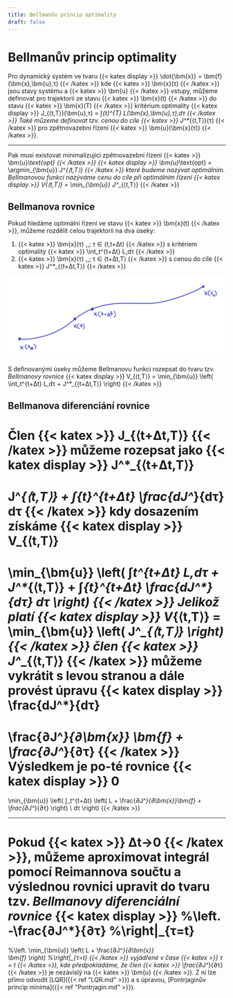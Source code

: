 ```yaml
---
title: Bellmanův princip optimality
draft: false
---
```


# Bellmanův princip optimality

Pro dynamický systém ve tvaru
{{< katex display >}}
\dot{\bm{x}} = \bm{f}(\bm{x},\bm{u},τ)
{{< /katex >}}
kde {{< katex >}} \bm{x}(τ) {{< /katex >}} jsou stavy systému a {{< katex >}} \bm{u} {{< /katex >}} vstupy, můžeme definovat pro trajektorii ze stavu {{< katex >}} \bm{x}(t) {{< /katex >}} do stavu {{< katex >}} \bm{x}(T) {{< /katex >}} kritérium optimality
{{< katex display >}}
J_{⟨t,T⟩}(\bm{u},τ) = ∫_{t}^{T} L(\bm{x},\bm{u},τ)\,dτ
{{< /katex >}}
Také můzeme definovat tzv. *cenou do cíle* {{< katex >}} J^*_{⟨t,T⟩}(τ) {{< /katex >}} pro zpětnovazební řízení {{< katex >}} \bm{u}(\bm{x}(τ)) {{< /katex >}}.

---

Pak musí existovat minimalizující zpětnovazební řízení {{< katex >}} \bm{u}_\text{opt} {{< /katex >}}
{{< katex display >}}
\bm{u}_\text{opt} = \argmin_{\bm{u}} J^*_{⟨t,T⟩}
{{< /katex >}}
které budeme nazývat optimálním. *Bellmanovou funkcí* nazýváme cenu do cíle při optimálním řízení
{{< katex display >}}
V_{⟨t,T⟩} = \min_{\bm{u}} J^*_{⟨t,T⟩}
{{< /katex >}}

## Bellmanova rovnice

Pokud hledáme optimální řízení ve stavu {{< katex >}} \bm{x}(t) {{< /katex >}}, můžeme rozdělit celou trajektorii na dva úseky:

1. {{< katex >}} \bm{x}(τ) \,,\; τ ∈ ⟨t,t+Δt) {{< /katex >}} s kritériem optimality {{< katex >}} \int_t^{t+Δt} L\,dτ {{< /katex >}}
2. {{< katex >}} \bm{x}(τ) \,,\; τ ∈ ⟨t+Δt,T⟩ {{< /katex >}} s cenou do cíle {{< katex >}} J^*_{⟨t+Δt,T⟩} {{< /katex >}}

![trajektorie](trajektorie.png)

S definovanými úseky můžeme Bellmanovu funkci rozepsat do tvaru tzv. *Bellmanovy rovnice*
{{< katex display >}}
V_{⟨t,T⟩} = \min_{\bm{u}} \left( \int_t^{t+Δt} L\,dτ + J^*_{⟨t+Δt,T⟩} \right)
{{< /katex >}}

## Bellmanova diferenciání rovnice

Člen {{< katex >}} J_{⟨t+Δt,T⟩} {{< /katex >}} můžeme rozepsat jako
{{< katex display >}}
J^*_{⟨t+Δt,T⟩}
=
J^*_{⟨t,T⟩}
+
∫_{t}^{t+Δt} \frac{dJ^*}{dτ} dτ
{{< /katex >}}
kdy dosazením získáme
{{< katex display >}}
V_{⟨t,T⟩}
=
\min_{\bm{u}} \left(
	∫_t^{t+Δt} L\,dτ
	+
	J^*_{⟨t,T⟩}
	+
	∫_{t}^{t+Δt} \frac{dJ^*}{dτ} dτ
\right)
{{< /katex >}}
Jelikož platí
{{< katex display >}}
V_{⟨t,T⟩} = \min_{\bm{u}} \left( J^*_{⟨t,T⟩} \right)
{{< /katex >}}
člen {{< katex >}} J^*_{⟨t,T⟩} {{< /katex >}} můžeme vykrátit s levou stranou a dále provést úpravu
{{< katex display >}}
\frac{dJ^*}{dτ}
=
\frac{∂J^*}{∂\bm{x}} \bm{f}
+
\frac{∂J^*}{∂τ}
{{< /katex >}}
Výsledkem je po-té rovnice
{{< katex display >}}
0
=
\min_{\bm{u}} \left(
∫_t^{t+Δt}
\left(
L + \frac{∂J^*}{∂\bm{x}}\bm{f} + \frac{∂J^*}{∂τ}
\right)
\ dτ
\right)
{{< /katex >}}

---

Pokud {{< katex >}} Δt→0 {{< /katex >}}, můžeme aproximovat integrál pomocí Reimannova součtu a výslednou rovnici upravit do tvaru tzv. *Bellmanovy diferenciální rovnice*
{{< katex display >}}
%\left.
-\frac{∂J^*}{∂τ}
%\right|_{τ=t}
=
%\left.
\min_{\bm{u}} \left(
	L
	+
	\frac{∂J^*}{∂\bm{x}}	
	\bm{f}
\right)
%\right|_{τ=t}
{{< /katex >}}
vyjádřené v čase {{< katex >}} τ = t {{< /katex >}}, kde předpokládáme, že člen {{< katex >}} \frac{∂J^*}{∂τ} {{< /katex >}} je nezávislý na {{< katex >}} \bm{u} {{< /katex >}}. Z ní lze přímo odvodit [LQR]({{< ref "LQR.md" >}}) a s úpravou, [Pontrjaginův princip minima]({{< ref "Pontrjagin.md" >}}).